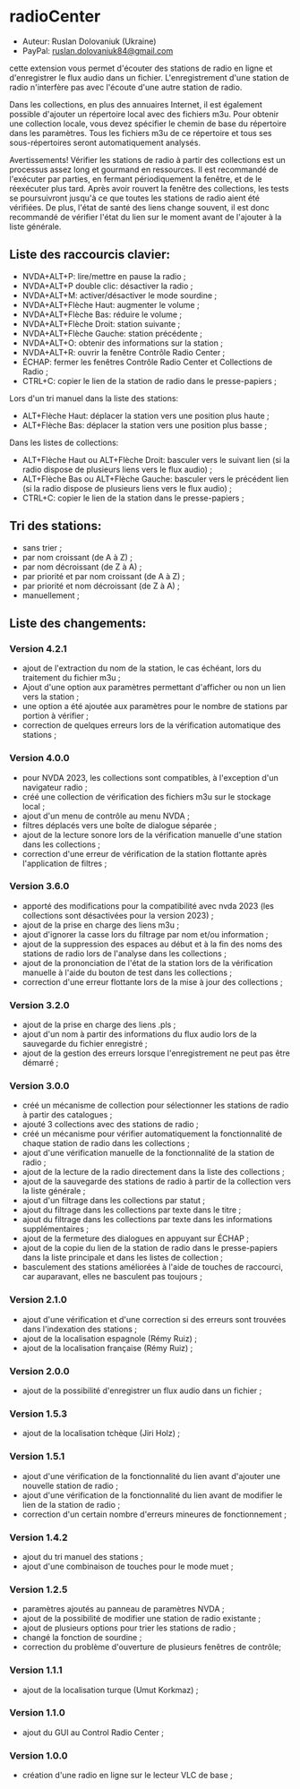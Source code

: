 # radioCenter

* Auteur: Ruslan Dolovaniuk (Ukraine)
* PayPal: ruslan.dolovaniuk84@gmail.com

cette extension vous permet d'écouter des stations de radio en ligne et d'enregistrer le flux audio dans un fichier.
L'enregistrement d'une station de radio n'interfère pas avec l'écoute d'une autre station de radio.

Dans les collections, en plus des annuaires Internet, il est également possible d'ajouter un répertoire local avec des fichiers m3u.
Pour obtenir une collection locale, vous devez spécifier le chemin de base du répertoire dans les paramètres.
Tous les fichiers m3u de ce répertoire et tous ses sous-répertoires seront automatiquement analysés.

Avertissements!
Vérifier les stations de radio à partir des collections est un processus assez long et gourmand en ressources.
Il est recommandé de l'exécuter par parties, en fermant périodiquement la fenêtre, et de le réexécuter plus tard.
Après avoir rouvert la fenêtre des collections, les tests se poursuivront jusqu'à ce que toutes les stations de radio aient été vérifiées.
De plus, l'état de santé des liens change souvent, il est donc recommandé de vérifier l'état du lien sur le moment avant de l'ajouter à la liste générale.


## Liste des raccourcis clavier:
* NVDA+ALT+P: lire/mettre en pause la radio ;
* NVDA+ALT+P double clic: désactiver la radio ;
* NVDA+ALT+M: activer/désactiver le mode sourdine ;
* NVDA+ALT+Flèche Haut: augmenter le volume ;
* NVDA+ALT+Flèche Bas: réduire le volume ;
* NVDA+ALT+Flèche Droit: station suivante ;
* NVDA+ALT+Flèche Gauche: station précédente ;
* NVDA+ALT+O: obtenir des informations sur la station ;
* NVDA+ALT+R: ouvrir la fenêtre Contrôle Radio Center ;
* ÉCHAP: fermer les fenêtres Contrôle Radio Center et Collections de Radio ;
* CTRL+C: copier le lien de la station de radio dans le presse-papiers ;

Lors d'un tri manuel dans la liste des stations:
* ALT+Flèche Haut: déplacer la station vers une position plus haute ;
* ALT+Flèche Bas: déplacer la station vers une position plus basse ;

Dans les listes de collections:
* ALT+Flèche Haut ou ALT+Flèche Droit: basculer vers le suivant lien (si la radio dispose de plusieurs liens vers le flux audio) ;
* ALT+Flèche Bas ou ALT+Flèche Gauche: basculer vers le précédent lien (si la radio dispose de plusieurs liens vers le flux audio) ;
* CTRL+C: copier le lien de la station dans le presse-papiers ;

## Tri des stations:
* sans trier ;
* par nom croissant (de A à Z) ;
* par nom décroissant (de Z à A) ;
* par priorité et par nom croissant (de A à Z) ;
* par priorité et nom décroissant (de Z à A) ;
* manuellement ;

## Liste des changements:
### Version 4.2.1
* ajout de l'extraction du nom de la station, le cas échéant, lors du traitement du fichier m3u ;
* Ajout d'une option aux paramètres permettant d'afficher ou non un lien vers la station ;
* une option a été ajoutée aux paramètres pour le nombre de stations par portion à vérifier ;
* correction de quelques erreurs lors de la vérification automatique des stations ;

### Version 4.0.0
* pour NVDA 2023, les collections sont compatibles, à l'exception d'un navigateur radio ;
* créé une collection de vérification des fichiers m3u sur le stockage local ;
* ajout d'un menu de contrôle au menu NVDA ;
* filtres déplacés vers une boîte de dialogue séparée ;
* ajout de la lecture sonore lors de la vérification manuelle d'une station dans les collections ;
* correction d'une erreur de vérification de la station flottante après l'application de filtres ;

### Version 3.6.0
* apporté des modifications pour la compatibilité avec nvda 2023 (les collections sont désactivées pour la version 2023) ;
* ajout de la prise en charge des liens m3u ;
* ajout d'ignorer la casse lors du filtrage par nom et/ou information ;
* ajout de la suppression des espaces au début et à la fin des noms des stations de radio lors de l'analyse dans les collections ;
* ajout de la prononciation de l'état de la station lors de la vérification manuelle à l'aide du bouton de test dans les collections ;
* correction d'une erreur flottante lors de la mise à jour des collections ;

### Version 3.2.0
* ajout de la prise en charge des liens .pls ;
* ajout d'un nom à partir des informations du flux audio lors de la sauvegarde du fichier enregistré ;
* ajout de la gestion des erreurs lorsque l'enregistrement ne peut pas être démarré ;

### Version 3.0.0
* créé un mécanisme de collection pour sélectionner les stations de radio à partir des catalogues ;
* ajouté 3 collections avec des stations de radio ;
* créé un mécanisme pour vérifier automatiquement la fonctionnalité de chaque station de radio dans les collections ;
* ajout d'une vérification manuelle de la fonctionnalité de la station de radio ;
* ajout de la lecture de la radio directement dans la liste des collections ;
* ajout de la sauvegarde des stations de radio à partir de la collection vers la liste générale ;
* ajout d'un filtrage dans les collections par statut ;
* ajout du filtrage dans les collections par texte dans le titre ;
* ajout du filtrage dans les collections par texte dans les informations supplémentaires ;
* ajout de la fermeture des dialogues en appuyant sur ÉCHAP ;
* ajout de la copie du lien de la station de radio dans le presse-papiers dans la liste principale et dans les listes de collection ;
* basculement  des stations améliorées à l'aide de touches de raccourci, car auparavant, elles ne basculent pas toujours ;

### Version 2.1.0
* ajout d'une vérification et d'une correction si des erreurs sont trouvées dans l'indexation des stations ;
* ajout de la localisation espagnole (Rémy Ruiz) ;
* ajout de la localisation française (Rémy Ruiz) ;

### Version 2.0.0
* ajout de la possibilité d'enregistrer un flux audio dans un fichier ;

### Version 1.5.3
* ajout de la localisation tchèque (Jiri Holz) ;

### Version 1.5.1
* ajout d'une vérification de la fonctionnalité du lien avant d'ajouter une nouvelle station de radio ;
* ajout d'une vérification de la fonctionnalité du lien avant de modifier le lien de la station de radio ;
* correction d'un certain nombre d'erreurs mineures de fonctionnement ;

### Version 1.4.2
* ajout du tri manuel des stations ;
* ajout d'une combinaison de touches pour le mode muet ;

### Version 1.2.5
* paramètres ajoutés au panneau de paramètres NVDA ;
* ajout de la possibilité de modifier une station de radio existante ;
* ajout de plusieurs options pour trier les stations de radio ;
* changé la fonction de sourdine ;
* correction du problème d'ouverture de plusieurs fenêtres de contrôle; 

### Version 1.1.1
* ajout de la localisation turque (Umut Korkmaz) ;

### Version 1.1.0
* ajout du GUI au Control Radio Center ;

### Version 1.0.0
* création d'une radio en ligne sur le lecteur VLC de base ;
